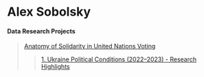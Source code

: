 # Alex Sobolsky
#### Data Research Projects
> [Anatomy of Solidarity in United Nations Voting](https://sobolsky.github.io/un/)
>> [1. Ukraine Political Conditions (2022–2023) - Research Highlights](https://sobolsky.github.io/upc/)
